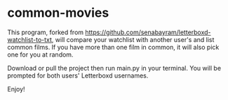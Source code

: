 # common-movies

This program, forked from https://github.com/senabayram/letterboxd-watchlist-to-txt, will compare your watchlist with another user's and list common films. If you have more than one film in common, it will also pick one for you at random.

Download or pull the project then run main.py in your terminal. You will be prompted for both users' Letterboxd usernames.

Enjoy!
